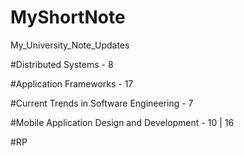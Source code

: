 ﻿# MyShortNote 
 My_University_Note_Updates

#Distributed Systems - 8

#Application Frameworks - 17

#Current Trends in Software Engineering - 7

#Mobile Application Design and Development - 10 | 16

#RP
